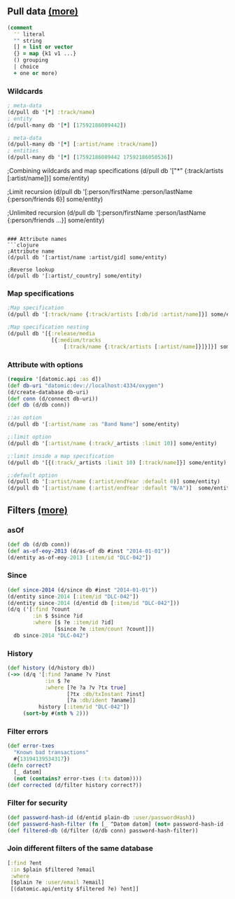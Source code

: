 


## Pull data [(more)](https://docs.datomic.com/on-prem/getting-started/query-the-data.html)

```clojure
(comment
  '' literal
  "" string
  [] = list or vector
  {} = map {k1 v1 ...}
  () grouping
  | choice
  + one or more)
```
### Wildcards
```clojure
; meta-data
(d/pull db '[*] :track/name)
; entity
(d/pull-many db '[*] [17592186089442])

; meta-data
(d/pull-many db '[*] [:artist/name :track/name])
; entities
(d/pull-many db '[*] [17592186089442 17592186050536])
```

;Combining wildcards and map specifications
(d/pull db '["*" {:track/artists [:artist/name]}] some/entity)

;Limit recursion
(d/pull db '[:person/firstName :person/lastName {:person/friends 6}]
 some/entity)

;Unlimited recursion
(d/pull db '[:person/firstName :person/lastName {:person/friends ...}]
 some/entity)
```

### Attribute names
```clojure
;Attribute name
(d/pull db '[:artist/name :artist/gid] some/entity)

;Reverse lookup
(d/pull db '[:artist/_country] some/entity)
```

### Map specifications
```clojure
;Map specification
(d/pull db '[:track/name {:track/artists [:db/id :artist/name]}] some/entity)

;Map specification nesting
(d/pull db '[{:release/media
              [{:medium/tracks
                  [:track/name {:track/artists [:artist/name]}]}]}] some/entity)
```

### Attribute with options
```clojure
(require '[datomic.api :as d])
(def db-uri "datomic:dev://localhost:4334/oxygen")
(d/create-database db-uri)
(def conn (d/connect db-uri))
(def db (d/db conn))

;:as option
(d/pull db '[:artist/name :as "Band Name"] some/entity)

;:limit option
(d/pull db '[:artist/name (:track/_artists :limit 10)] some/entity)

;:limit inside a map specification
(d/pull db '[{(:track/_artists :limit 10) [:track/name]}] some/entity)

;:default option
(d/pull db '[:artist/name (:artist/endYear :default 0)] some/entity)
(d/pull db '[:artist/name (:artist/endYear :default "N/A")]  some/entity)
```

## Filters [(more)](https://docs.datomic.com/on-prem/filters.html)
### asOf
```clojure
(def db (d/db conn))
(def as-of-eoy-2013 (d/as-of db #inst "2014-01-01"))
(d/entity as-of-eoy-2013 [:item/id "DLC-042"])
```

### Since
```clojure
(def since-2014 (d/since db #inst "2014-01-01"))
(d/entity since-2014 [:item/id "DLC-042"])
(d/entity since-2014 (d/entid db [:item/id "DLC-042"]))
(d/q ('[:find ?count
        :in $ $since ?id
        :where [$ ?e :item/id ?id]
               [$since ?e :item/count ?count]])
  db since-2014 "DLC-042")
```

### History
```clojure
(def history (d/history db))
(->> (d/q '[:find ?aname ?v ?inst
            :in $ ?e
            :where [?e ?a ?v ?tx true]
                   [?tx :db/txInstant ?inst]
                   [?a :db/ident ?aname]]
          history [:item/id "DLC-042"])
     (sort-by #(nth % 2)))
```

### Filter errors
```clojure
(def error-txes
  "Known bad transactions"
  #{13194139534317})
(defn correct?
  [_ datom]
  (not (contains? error-txes (:tx datom))))
(def corrected (d/filter history correct?))
```

### Filter for security
```clojure
(def password-hash-id (d/entid plain-db :user/passwordHash))
(def password-hash-filter (fn [_ ^Datom datom] (not= password-hash-id (.a datom))))
(def filtered-db (d/filter (d/db conn) password-hash-filter))
```

### Join different filters of the same database
```clojure
[:find ?ent
 :in $plain $filtered ?email
 :where
 [$plain ?e :user/email ?email]
 [(datomic.api/entity $filtered ?e) ?ent]]
```